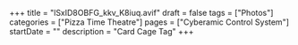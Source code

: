 +++
title = "lSxID8OBFG_kkv_K8iuq.avif"
draft = false
tags = ["Photos"]
categories = ["Pizza Time Theatre"]
pages = ["Cyberamic Control System"]
startDate = ""
description = "Card Cage Tag"
+++
